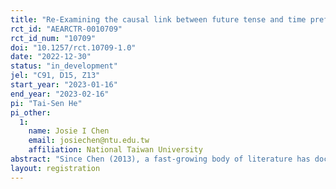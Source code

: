 ```yaml
---
title: "Re-Examining the causal link between future tense and time preference: evidence from English monolinguals"
rct_id: "AEARCTR-0010709"
rct_id_num: "10709"
doi: "10.1257/rct.10709-1.0"
date: "2022-12-30"
status: "in_development"
jel: "C91, D15, Z13"
start_year: "2023-01-16"
end_year: "2023-02-16"
pi: "Tai-Sen He"
pi_other:
  1:
    name: Josie I Chen
    email: josiechen@ntu.edu.tw
    affiliation: National Taiwan University
abstract: "Since Chen (2013), a fast-growing body of literature has documented abundant supporting evidence for the linguistic-savings hypothesis (LSH). Despite this influx of research, direct causal evidence is limited. In the present study, we will re-examine the LSH within English, a strong future time reference language, using English monolingual subjects. In our experiment, participants will be randomly assigned to either "will" or "no will" condition and make a series of binary decisions in a standard time preference task, choosing between an immediate, smaller reward, versus a delayed larger reward. In the "will" condition, the delayed rewards will be described using future tense, whereas, in the "no will" condition, the delayed rewards will be described using present tense by omitting the future tense marking."
layout: registration
---
```


